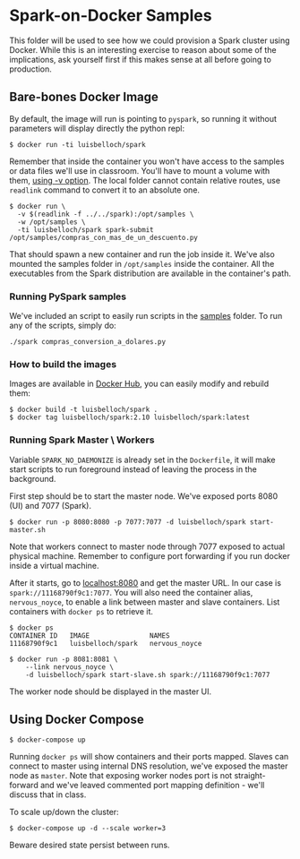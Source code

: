 # Spark-on-Docker Samples

This folder will be used to see how we could provision a Spark cluster using Docker. While this is an interesting exercise to reason about some of the implications, ask yourself first if this makes sense at all before going to production.

## Bare-bones Docker Image

By default, the image will run is pointing to `pyspark`, so running it without parameters will display directly the python repl:

```
$ docker run -ti luisbelloch/spark 
```

Remember that inside the container you won't have access to the samples or data files we'll use in classroom. You'll have to mount a volume with them, [using -v option](https://docs.docker.com/engine/tutorials/dockervolumes). The local folder cannot contain relative routes, use `readlink` command to convert it to an absolute one.

```
$ docker run \
  -v $(readlink -f ../../spark):/opt/samples \
  -w /opt/samples \
  -ti luisbelloch/spark spark-submit /opt/samples/compras_con_mas_de_un_descuento.py
```

That should spawn a new container and run the job inside it. We've also mounted the samples folder in `/opt/samples` inside the container. All the executables from the Spark distribution are available in the container's path.

### Running PySpark samples

We've included an script to easily run scripts in the [samples](../../samples) folder. To run any of the scripts, simply do:

```
./spark compras_conversion_a_dolares.py
```

### How to build the images

Images are available in [Docker Hub](https://hub.docker.com/r/luisbelloch/spark/), you can easily modify and rebuild them:

```
$ docker build -t luisbelloch/spark .
$ docker tag luisbelloch/spark:2.10 luisbelloch/spark:latest
```

### Running Spark Master \ Workers

Variable `SPARK_NO_DAEMONIZE` is already set in the `Dockerfile`, it will make start scripts to run foreground instead of leaving the process in the background.

First step should be to start the master node. We've exposed ports 8080 (UI) and 7077 (Spark).

```
$ docker run -p 8080:8080 -p 7077:7077 -d luisbelloch/spark start-master.sh
```

Note that workers connect to master node through 7077 exposed to actual physical machine. Remember to configure port forwarding if you run docker inside a virtual machine.

After it starts, go to [localhost:8080](http://localhost:8080) and get the master URL. In our case is `spark://11168790f9c1:7077`. You will also need the container alias, `nervous_noyce`, to enable a link between master and slave containers. List containers with `docker ps` to retrieve it.

```
$ docker ps
CONTAINER ID   IMAGE               NAMES
11168790f9c1   luisbelloch/spark   nervous_noyce

$ docker run -p 8081:8081 \
    --link nervous_noyce \
    -d luisbelloch/spark start-slave.sh spark://11168790f9c1:7077
```

The worker node should be displayed in the master UI.

## Using Docker Compose

```
$ docker-compose up
```

Running `docker ps` will show containers and their ports mapped. Slaves can connect to master using internal DNS resolution, we've exposed the master node as `master`. Note that exposing worker nodes port is not straight-forward and we've leaved commented port mapping definition - we'll discuss that in class.

To scale up/down the cluster:

```
$ docker-compose up -d --scale worker=3
```

Beware desired state persist between runs.


